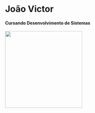 # <strong>João Victor</strong>
#### Cursando Desenvolvimento de Sistemas
<img src="https://cdn.jsdelivr.net/gh/devicons/devicon/icons/javascript/javascript-plain.svg" width="250px" height="250px"/>
